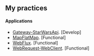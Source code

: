 ## My practices


#### Applications
- [Gateway-StarWarsApi](Gateway-StarWarsApi/README.md). [Develop]
- [MapFlatMap](MapFlatMap/README.md). [Functional]
- [WebFlux](WebFlux/README.md). [Functional]
- [WebRequest-WebClient](WebRequest-WebClient/README.md). [Functional]
